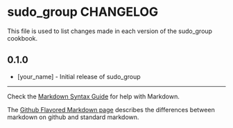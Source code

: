 # sudo_group CHANGELOG

This file is used to list changes made in each version of the sudo_group cookbook.

## 0.1.0
- [your_name] - Initial release of sudo_group

- - -
Check the [Markdown Syntax Guide](http://daringfireball.net/projects/markdown/syntax) for help with Markdown.

The [Github Flavored Markdown page](http://github.github.com/github-flavored-markdown/) describes the differences between markdown on github and standard markdown.
